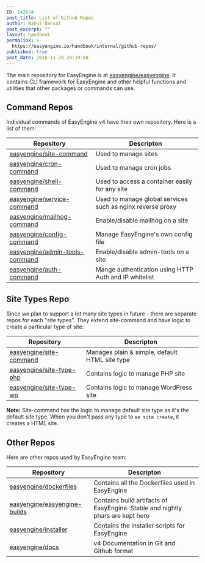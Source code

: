 ```yaml
---
ID: 142674
post_title: List of Github Repos
author: Rahul Bansal
post_excerpt: ""
layout: handbook
permalink: >
  https://easyengine.io/handbook/internal/github-repos/
published: true
post_date: 2018-11-20 20:19:08
---
```

<!-- wp:paragraph -->
<p>The main repository for EasyEngine is at <a href="https://github.com/EasyEngine/easyengine">easyengine/easyengine</a>. It contains CLI framework for EasyEngine and other helpful functions and utilities that other packages or commands can use.</p>
<!-- /wp:paragraph -->

<!-- wp:heading -->
<h2>Command Repos</h2>
<!-- /wp:heading -->

<!-- wp:paragraph -->
<p>Individual commands of EasyEngine v4 have their own repository. Here is a list of them:</p>
<!-- /wp:paragraph -->

<!-- wp:table -->
<table class="wp-block-table"><thead><tr><th>Repository </th><th>Descripton</th></tr></thead><tbody><tr><td><a href="https://github.com/EasyEngine/site-command">easyengine/site-command</a> </td><td>Used to manage sites</td></tr><tr><td><a href="https://github.com/EasyEngine/cron-command">easyengine/cron-command</a> </td><td>Used to manage cron jobs</td></tr><tr><td><a href="https://github.com/EasyEngine/shell-command">easyengine/shell-command</a> </td><td>Used to access a container easily for any site</td></tr><tr><td><a href="https://github.com/EasyEngine/service-command">easyengine/service-command</a> </td><td>Used to manage global services such as nginx reverse proxy</td></tr><tr><td><a href="https://github.com/EasyEngine/mailhog-command">easyengine/mailhog-command</a> </td><td>Enable/disable mailhog on a site</td></tr><tr><td><a href="https://github.com/EasyEngine/config-command">easyengine/config-command</a>   </td><td>Manage EasyEngine's own config file</td></tr><tr><td><a href="https://github.com/EasyEngine/admin-tools-command">easyengine/admin-tools-command</a> </td><td>Enable/disable admin-tools on a site</td></tr><tr><td><a href="https://github.com/EasyEngine/site-command">easyengine/auth-command</a> </td><td>Mange  authentication using HTTP Auth and IP whitelist</td></tr></tbody></table>
<!-- /wp:table -->

<!-- wp:heading -->
<h2>Site Types Repo</h2>
<!-- /wp:heading -->

<!-- wp:paragraph -->
<p>Since we plan to support a lot many site types in future - there are separate repos for each "site types". They extend site-command and have logic to create a particular type of site:</p>
<!-- /wp:paragraph -->

<!-- wp:table -->
<table class="wp-block-table"><thead><tr><th>Repository </th><th>Descripton</th></tr></thead><tbody><tr><td><a href="https://github.com/EasyEngine/site-command">easyengine/site-command</a> </td><td>Manages plain &amp; simple, default HTML site type</td></tr><tr><td><a href="https://github.com/EasyEngine/site-type-php">easyengine/site-type-php</a> </td><td>Contains logic to manage PHP site</td></tr><tr><td><a href="https://github.com/EasyEngine/site-type-wp">easyengine/site-type-wp</a> </td><td>Contains logic to manage WordPress site</td></tr></tbody></table>
<!-- /wp:table -->

<!-- wp:paragraph -->
<p><strong>Note:</strong> Site-command has the logic to manage default site type as it's the default site type. When you don't pass any type to <code>ee site create</code>, it creates a HTML site. </p>
<!-- /wp:paragraph -->

<!-- wp:heading -->
<h2>Other Repos</h2>
<!-- /wp:heading -->

<!-- wp:paragraph -->
<p>Here are other repos used by EasyEngine team:</p>
<!-- /wp:paragraph -->

<!-- wp:table -->
<table class="wp-block-table"><thead><tr><th>Repository </th><th>Descripton</th></tr></thead><tbody><tr><td><a href="https://github.com/EasyEngine/dockerfiles">easyengine/dockerfiles</a> </td><td>Contains all the Dockerfiles used in EasyEngine</td></tr><tr><td><a href="https://github.com/EasyEngine/easyengine-builds">easyengine/easyengine-builds</a> </td><td>Contains build artifacts of EasyEngine. Stable and nightly phars are kept here</td></tr><tr><td><a href="https://github.com/EasyEngine/installer">easyengine/installer</a> </td><td>Contains the installer scripts for EasyEngine</td></tr><tr><td><a href="https://github.com/EasyEngine/handbook">easyengine/docs</a> </td><td>v4 Documentation in Git and Github format</td></tr></tbody></table>
<!-- /wp:table -->